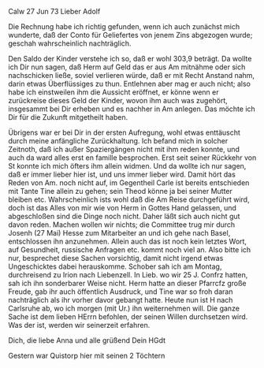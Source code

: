  Calw 27 Jun 73
Lieber Adolf

Die Rechnung habe ich richtig gefunden, wenn ich auch zunächst mich wunderte, daß der Conto für Geliefertes von jenem Zins abgezogen wurde; geschah wahrscheinlich nachträglich.

Den Saldo der Kinder verstehe ich so, daß er wohl 303,9 beträgt. Da wollte ich Dir nun sagen, daß Herm auf Geld das er aus Am mitnähme oder sich nachschicken ließe, soviel verlieren würde, daß er mit Recht Anstand nahm, darin etwas Überflüssiges zu thun. Entlehnen aber mag er auch nicht; also habe ich einstweilen ihm die Aussicht eröffnet, er könne wenn er zurückreise dieses Geld der Kinder, wovon ihm auch was zugehört, insgesammt bei Dir erheben und es nachher in Am anlegen. Das möchte ich Dir für die Zukunft mitgetheilt haben.

Übrigens war er bei Dir in der ersten Aufregung, wohl etwas enttäuscht durch meine anfängliche Zurückhaltung. Ich befand mich in solcher Zeitnoth, daß ich außer Spaziergängen nicht mit ihm reden konnte, und auch da ward alles erst en famille besprochen. Erst seit seiner Rückkehr von St konnte ich mich öfters ihm allein widmen. Und da wollte ich nur sagen, daß er immer lieber hier ist, und uns immer lieber wird. Damit hört das Reden von Am. noch nicht auf, im Gegentheil Carle ist bereits entschieden mit Tante Tine allein zu gehen; sein Theod könne ja bei seiner Mutter bleiben etc. Wahrscheinlich ists wohl daß die Am Reise durchgeführt wird, doch ist das Alles von mir wie von Herm in Gottes Hand gelassen, und abgeschloßen sind die Dinge noch nicht. Daher läßt sich auch nicht gut davon reden. Machen wollen wir nichts; die Committee trug mir durch Josenh (27 Mai) Hesse zum Mitarbeiter an und ich gehe nach Basel, entschlossen ihn anzunehmen. Allein auch das ist noch kein letztes Wort, auf Gesundheit, russische Anfragen etc. kommt noch viel an. Also bitte ich nur, besprechet diese Sachen vorsichtig, damit nicht irgend etwas Ungeschicktes dabei herauskomme. 
Schober sah ich am Montag, durchreisend zu Irion nach Liebenzell. In Lieb. wo wir 25 J. Confrz hatten, sah ich ihn sonderbarer Weise nicht. Herm hatte an dieser Pfarrcfz große Freude, gab ihr auch öffentlich Ausdruck, und Tine war so froh daran nachträglich als ihr vorher davor gebangt hatte. Heute nun ist H nach Carlsruhe ab, wo ich morgen (mit Ur.) ihn weiternehmen will. Die ganze Sache ist dem lieben HErrn befohlen, der seinen Willen durchsetzen wird. Was der ist, werden wir seinerzeit erfahren.

Dich, die liebe Anna und alle grüßend
 Dein HGdt

Gestern war Quistorp hier mit seinen 2 Töchtern
